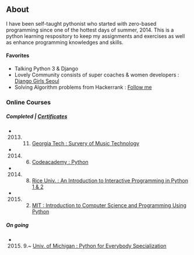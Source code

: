 ## About
I have been self-taught pythonist who started with zero-based programming since one of the hottest days of summer, 2014. This is a python learning respository to keep my assignments and exercises as well as enhance programming knowledges and skills.

#### Favorites
- Talking Python 3 & Django
- Lovely Community consists of super coaches & women developers : [Django Girls Seoul](https://djangogirls.org/seoul/)
- Solving Algorithm problems from Hackerrank : [Follow me](https://www.hackerrank.com/sujinlee)

### Online Courses
##### Completed | [Certificates](https://www.linkedin.com/in/leesujin)
- 2013. 11. [Georgia Tech : Survery of Music Technology](https://www.coursera.org/learn/music-technology)
- 2014. 6. [Codeacademy : Python](https://www.codecademy.com/learn/python)
- 2014. 8. [Rice Univ. : An Introduction to Interactive Programming in Python 1 & 2](https://www.coursera.org/course/interactivepython1)
- 2015. 2. [MIT : Introduction to Computer Science and Programming Using Python](https://www.edx.org/course/introduction-computer-science-mitx-6-00-1x-6)

##### On going
- 2015. 9.~ [Univ. of Michigan : Python for Everybody Specialization](https://www.coursera.org/specializations/python)
